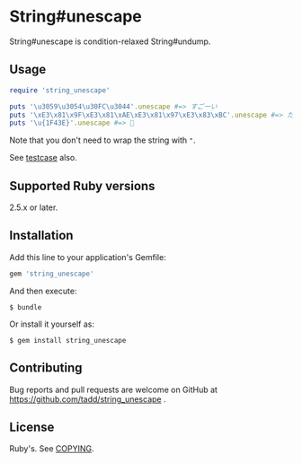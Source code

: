 # String#unescape

String#unescape is condition-relaxed String#undump.

## Usage

```ruby
require 'string_unescape'

puts '\u3059\u3054\u30FC\u3044'.unescape #=> すごーい
puts '\xE3\x81\x9F\xE3\x81\xAE\xE3\x81\x97\xE3\x83\xBC'.unescape #=> たのしー
puts '\u{1F43E}'.unescape #=> 🐾
```

Note that you don't need to wrap the string with `"`.

See [testcase](https://github.com/tadd/string_unescape/blob/master/test/test_string_unescape.rb) also.

## Supported Ruby versions

2.5.x or later.

## Installation

Add this line to your application's Gemfile:

```ruby
gem 'string_unescape'
```

And then execute:

    $ bundle

Or install it yourself as:

    $ gem install string_unescape

## Contributing

Bug reports and pull requests are welcome on GitHub at https://github.com/tadd/string_unescape .

## License

Ruby's.  See [COPYING](COPYING).
